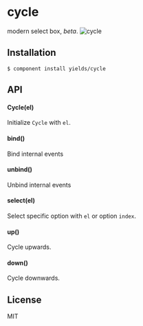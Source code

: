 
# cycle

  modern select box, _beta_.
  ![cycle](http://f.cl.ly/items/1Z082W2k3o1t3O15311h/Screen%20Shot%202013-05-07%20at%209.51.09%20PM.png)

## Installation

    $ component install yields/cycle

## API

#### Cycle(el)

Initialize `Cycle` with `el`.

#### bind()

Bind internal events

#### unbind()

Unbind internal events

#### select(el)

Select specific option with `el` or option `index`.

#### up()

Cycle upwards.

#### down()

Cycle downwards.

## License

  MIT
